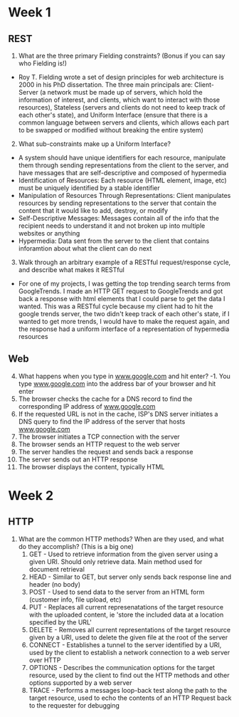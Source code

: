 # Week 1
## REST

1. What are the three primary Fielding constraints? (Bonus if you can say who Fielding is!)
- Roy T. Fielding wrote a set of design principles for web architecture is 2000 in his PhD dissertation. The three main principals are: 
Client-Server (a network must be made up of servers, which hold the information of interest, and clients, which want to interact with those resources), 
Stateless (servers and clients do not need to keep track of each other's state), and 
Uniform Interface (ensure that there is a common language between servers and clients, which allows each part to be swapped or modified without breaking the entire system)

2. What sub-constraints make up a Uniform Interface?
- A system should have unique identifiers for each resource, manipulate them through sending representations from the client to the server, and have messages that are self-descriptive and composed of hypermedia
- Identification of Resources: Each resource (HTML element, image, etc) must be uniquely identified by a stable identifier
- Manipulation of Resources Through Representations: Client manipulates resources by sending representations to the server that contain the content that it would like to add, destroy, or modify
- Self-Descriptive Messages: Messages contain all of the info that the recipient needs to understand it and not broken up into multiple websites or anything
- Hypermedia: Data sent from the server to the client that contains inforamtion about what the client can do next

3. Walk through an arbitrary example of a RESTful request/response cycle, and describe what makes it RESTful
- For one of my projects, I was getting the top trending search terms from GoogleTrends. I made an HTTP GET request to GoogleTrends and got back a response with html elements that I could parse to get the data I wanted. This was a RESTful cycle because my client had to hit the google trends server, the two didn't keep track of each other's state, if I wanted to get more trends, I would have to make the request again, and the response had a uniform interface of a representation of hypermedia resources

## Web

4. What happens when you type in www.google.com and hit enter?
-1. You type www.google.com into the address bar of your browser and hit enter
2. The browser checks the cache for a DNS record to find the corresponding IP address of www.google.com
3. If the requested URL is not in the cache, ISP's DNS server initiates a DNS query to find the IP address of the server that hosts www.google.com
4. The browser initiates a TCP connection with the server
5. The browser sends an HTTP request to the web server
6. The server handles the request and sends back a response
7. The server sends out an HTTP response
8. The browser displays the content, typically HTML

# Week 2

## HTTP

1. What are the common HTTP methods? When are they used, and what do they accomplish? (This is a big one)
    1. GET - Used to retrieve information from the given server using a given URI. Should only retrieve data. Main method used for document retrieval
    2. HEAD - Similar to GET, but server only sends back response line and header (no body)
    3. POST - Used to send data to the server from an HTML form (customer info, file upload, etc)
    4. PUT - Replaces all current represenatations of the target resource with the uploaded content, ie 'store the included data at a location specified by the URL'
    5. DELETE - Removes all current representations of the target resource given by a URI, used to delete the given file at the root of the server
    6. CONNECT - Establishes a tunnel to the server identified by a URI, used by the client to establish a network connection to a web server over HTTP
    7. OPTIONS - Describes the communication options for the target resource, used by the client to find out the HTTP methods and other options supported by a web server
    8. TRACE - Performs a messages loop-back test along the path to the target resource, used to echo the contents of an HTTP Request back to the requester for debugging